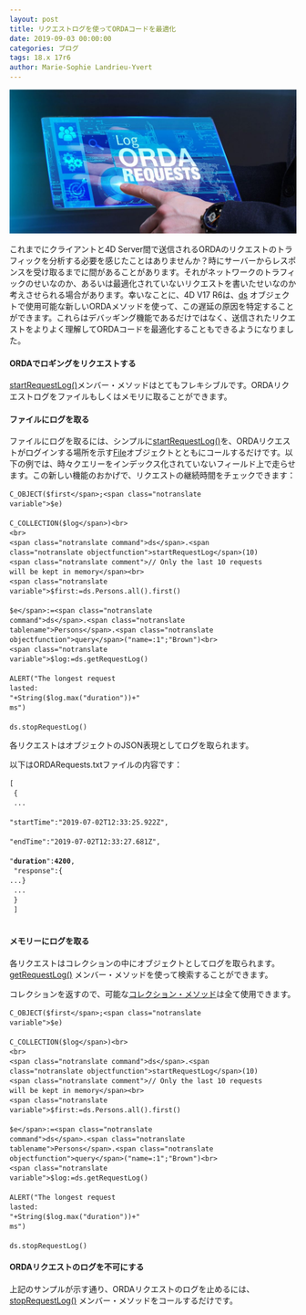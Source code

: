 ```yaml
---
layout: post
title: リクエストログを使ってORDAコードを最適化
date: 2019-09-03 00:00:00
categories: ブログ
tags: 18.x 17r6
author: Marie-Sophie Landrieu-Yvert
---
```


![logOrdaRequests—blanc-1024x512](/images/blog/03/logOrdaRequests-blanc-1024x512.jpg)

これまでにクライアントと4D Server間で送信されるORDAのリクエストのトラフィックを分析する必要を感じたことはありませんか？時にサーバーからレスポンスを受け取るまでに間があることがあります。それがネットワークのトラフィックのせいなのか、あるいは最適化されていないリクエストを書いたせいなのか考えさせられる場合があります。幸いなことに、4D V17 R6は、<a href="https://doc.4d.com/4Dv17R6/4D/17-R6/ds.301-4311854.ja.html"><span class="notranslate command">ds</span></a> オブジェクトで使用可能な新しいORDAメソッドを使って、この遅延の原因を特定することができます。これらはデバッギング機能であるだけではなく、送信されたリクエストをよりよく理解してORDAコードを最適化することもできるようになりました。


#### ORDAでロギングをリクエストする

<a href="https://doc.4d.com/4Dv17R6/4D/17-R6/dsstartRequestLog.305-4385066.ja.html"><span class="notranslate command">startRequestLog()</span></a>メンバー・メソッドはとてもフレキシブルです。ORDAリクエストログをファイルもしくはメモリに取ることができます。

#### ファイルにログを取る

ファイルにログを取るには、シンプルに<a href="https://doc.4d.com/4Dv17R6/4D/17-R6/dsstartRequestLog.305-4385066.ja.html"><span class="notranslate command">startRequestLog()</span></a>を、ORDAリクエストがログインする場所を示す<a href="https://doc.4d.com/4Dv17R6/4D/17-R6/File.301-4311959.ja.html"><span class="notranslate command">File</span></a>オブジェクトとともにコールするだけです。以下の例では、時々クエリーをインデックス化されていないフィールド上で走らせます。この新しい機能のおかげで、リクエストの継続時間をチェックできます：

<code class="fourd"><span class="notranslate command">C_OBJECT</span>(<span class="notranslate variable">$first</span>;<span class="notranslate variable">$e</span>)<br>
<span class="notranslate command">C_COLLECTION</span>(<span class="notranslate variable">$log</span>)<br>
<br>
<span class="notranslate command">ds</span>.<span class="notranslate objectfunction">startRequestLog</span>(10) <span class="notranslate comment">// Only the last 10 requests will be kept in memory</span><br>
<span class="notranslate variable">$first</span>:=<span class="notranslate command">ds</span>.<span class="notranslate tablename">Persons</span>.<span class="notranslate objectfunction">all</span>().<span class="notranslate objectfunction">first</span>()<br>
<span class="notranslate variable">$e</span>:=<span class="notranslate command">ds</span>.<span class="notranslate tablename">Persons</span>.<span class="notranslate objectfunction">query</span>("name=:1";"Brown")<br>
<span class="notranslate variable">$log</span>:=<span class="notranslate command">ds</span>.<span class="notranslate objectfunction">getRequestLog</span>()<br>
<span class="notranslate command">ALERT</span>("The longest request lasted: "+<span class="notranslate command">String</span>(<span class="notranslate variable">$log</span>.<span class="notranslate objectfunction">max</span>("duration"))+" ms")<br>
<span class="notranslate command">ds</span>.<span class="notranslate objectfunction">stopRequestLog</span>()</code>

各リクエストはオブジェクトのJSON表現としてログを取られます。

以下はORDARequests.txtファイルの内容です：

<code class="fourd">[<br>
{<br>
...<br>
"startTime":"2019-07-02T12:33:25.922Z",<br>
"endTime":"2019-07-02T12:33:27.681Z",<br>
"<strong>duration</strong>":<strong>4200</strong>,<br>
"response":{ ...}<br>
...<br>
}<br>
]<br>
</code>

#### メモリーにログを取る

各リクエストはコレクションの中にオブジェクトとしてログを取られます。<a href="https://doc.4d.com/4Dv17R6/4D/17-R6/dsgetRequestLog.305-4385266.ja.html"><span class="notranslate command">getRequestLog()</span></a> メンバー・メソッドを使って検索することができます。

コレクションを返すので、可能な<a href="https://blog.4d.com/a-wide-range-of-possibilities-to-manage-your-collections/">コレクション・メソッド</a>は全て使用できます。

<code  class="fourd"><span class="notranslate command">C_OBJECT</span>(<span class="notranslate variable">$first</span>;<span class="notranslate variable">$e</span>)<br>
<span class="notranslate command">C_COLLECTION</span>(<span class="notranslate variable">$log</span>)<br>
<br>
<span class="notranslate command">ds</span>.<span class="notranslate objectfunction">startRequestLog</span>(10) <span class="notranslate comment">// Only the last 10 requests will be kept in memory</span><br>
<span class="notranslate variable">$first</span>:=<span class="notranslate command">ds</span>.<span class="notranslate tablename">Persons</span>.<span class="notranslate objectfunction">all</span>().<span class="notranslate objectfunction">first</span>()<br>
<span class="notranslate variable">$e</span>:=<span class="notranslate command">ds</span>.<span class="notranslate tablename">Persons</span>.<span class="notranslate objectfunction">query</span>("name=:1";"Brown")<br>
<span class="notranslate variable">$log</span>:=<span class="notranslate command">ds</span>.<span class="notranslate objectfunction">getRequestLog</span>()<br>
<span class="notranslate command">ALERT</span>("The longest request lasted: "+<span class="notranslate command">String</span>(<span class="notranslate variable">$log</span>.<span class="notranslate objectfunction">max</span>("duration"))+" ms")<br>
<span class="notranslate command">ds</span>.<span class="notranslate objectfunction">stopRequestLog</span>()</code>

#### ORDAリクエストのログを不可にする

上記のサンプルが示す通り、ORDAリクエストのログを止めるには、<a href="https://doc.4d.com/4Dv17R6/4D/17-R6/dsstopRequestLog.305-4385232.en.html"><span class="notranslate command">stopRequestLog()</span></a> メンバー・メソッドをコールするだけです。
